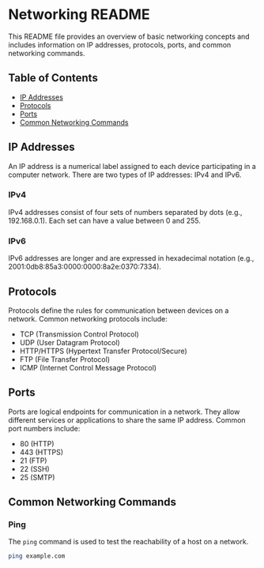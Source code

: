 # Networking README

This README file provides an overview of basic networking concepts and includes information on IP addresses, protocols, ports, and common networking commands.

## Table of Contents
- [IP Addresses](#ip-addresses)
- [Protocols](#protocols)
- [Ports](#ports)
- [Common Networking Commands](#common-networking-commands)

## IP Addresses

An IP address is a numerical label assigned to each device participating in a computer network. There are two types of IP addresses: IPv4 and IPv6.

### IPv4
IPv4 addresses consist of four sets of numbers separated by dots (e.g., 192.168.0.1). Each set can have a value between 0 and 255.

### IPv6
IPv6 addresses are longer and are expressed in hexadecimal notation (e.g., 2001:0db8:85a3:0000:0000:8a2e:0370:7334).

## Protocols

Protocols define the rules for communication between devices on a network. Common networking protocols include:
- TCP (Transmission Control Protocol)
- UDP (User Datagram Protocol)
- HTTP/HTTPS (Hypertext Transfer Protocol/Secure)
- FTP (File Transfer Protocol)
- ICMP (Internet Control Message Protocol)

## Ports

Ports are logical endpoints for communication in a network. They allow different services or applications to share the same IP address. Common port numbers include:
- 80 (HTTP)
- 443 (HTTPS)
- 21 (FTP)
- 22 (SSH)
- 25 (SMTP)

## Common Networking Commands

### Ping
The `ping` command is used to test the reachability of a host on a network.
```bash
ping example.com
